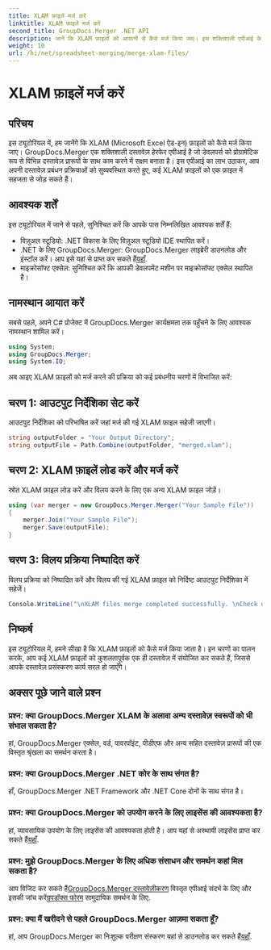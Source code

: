 ```yaml
---
title: XLAM फ़ाइलें मर्ज करें
linktitle: XLAM फ़ाइलें मर्ज करें
second_title: GroupDocs.Merger .NET API
description: जानें कि XLAM फ़ाइलों को आसानी से कैसे मर्ज किया जाए। इस शक्तिशाली एपीआई के साथ अपने दस्तावेज़ प्रबंधन कार्यों को सरल बनाएं।
weight: 10
url: /hi/net/spreadsheet-merging/merge-xlam-files/
---
```


# XLAM फ़ाइलें मर्ज करें

## परिचय

इस ट्यूटोरियल में, हम जानेंगे कि XLAM (Microsoft Excel ऐड-इन) फ़ाइलों को कैसे मर्ज किया जाए। GroupDocs.Merger एक शक्तिशाली दस्तावेज़ हेरफेर एपीआई है जो डेवलपर्स को प्रोग्रामेटिक रूप से विभिन्न दस्तावेज़ प्रारूपों के साथ काम करने में सक्षम बनाता है। इस एपीआई का लाभ उठाकर, आप अपनी दस्तावेज़ प्रबंधन प्रक्रियाओं को सुव्यवस्थित करते हुए, कई XLAM फ़ाइलों को एक फ़ाइल में सहजता से जोड़ सकते हैं।

## आवश्यक शर्तें

इस ट्यूटोरियल में जाने से पहले, सुनिश्चित करें कि आपके पास निम्नलिखित आवश्यक शर्तें हैं:

- विज़ुअल स्टूडियो: .NET विकास के लिए विज़ुअल स्टूडियो IDE स्थापित करें।
-  .NET के लिए GroupDocs.Merger: GroupDocs.Merger लाइब्रेरी डाउनलोड और इंस्टॉल करें। आप इसे यहां से प्राप्त कर सकते हैं[यहाँ](https://releases.groupdocs.com/merger/net/).
- माइक्रोसॉफ्ट एक्सेल: सुनिश्चित करें कि आपकी डेवलपमेंट मशीन पर माइक्रोसॉफ्ट एक्सेल स्थापित है।

## नामस्थान आयात करें

सबसे पहले, अपने C# प्रोजेक्ट में GroupDocs.Merger कार्यक्षमता तक पहुँचने के लिए आवश्यक नामस्थान शामिल करें।

```csharp
using System; 
using GroupDocs.Merger;
using System.IO;
```

अब आइए XLAM फ़ाइलों को मर्ज करने की प्रक्रिया को कई प्रबंधनीय चरणों में विभाजित करें:

## चरण 1: आउटपुट निर्देशिका सेट करें

आउटपुट निर्देशिका को परिभाषित करें जहां मर्ज की गई XLAM फ़ाइल सहेजी जाएगी।

```csharp
string outputFolder = "Your Output Directory";
string outputFile = Path.Combine(outputFolder, "merged.xlam");
```

## चरण 2: XLAM फ़ाइलें लोड करें और मर्ज करें

स्रोत XLAM फ़ाइल लोड करें और विलय करने के लिए एक अन्य XLAM फ़ाइल जोड़ें।

```csharp
using (var merger = new GroupDocs.Merger.Merger("Your Sample File"))
{
    merger.Join("Your Sample File");
    merger.Save(outputFile);
}
```

## चरण 3: विलय प्रक्रिया निष्पादित करें

विलय प्रक्रिया को निष्पादित करें और विलय की गई XLAM फ़ाइल को निर्दिष्ट आउटपुट निर्देशिका में सहेजें।

```csharp
Console.WriteLine("\nXLAM files merge completed successfully. \nCheck output in {0}", outputFolder);
```

## निष्कर्ष

इस ट्यूटोरियल में, हमने सीखा है कि XLAM फ़ाइलों को कैसे मर्ज किया जाता है। इन चरणों का पालन करके, आप कई XLAM फ़ाइलों को कुशलतापूर्वक एक ही दस्तावेज़ में संयोजित कर सकते हैं, जिससे आपके दस्तावेज़ प्रसंस्करण कार्य सरल हो जाएँगे।

## अक्सर पूछे जाने वाले प्रश्न

### प्रश्न: क्या GroupDocs.Merger XLAM के अलावा अन्य दस्तावेज़ स्वरूपों को भी संभाल सकता है?

हां, GroupDocs.Merger एक्सेल, वर्ड, पावरपॉइंट, पीडीएफ और अन्य सहित दस्तावेज़ प्रारूपों की एक विस्तृत श्रृंखला का समर्थन करता है।

### प्रश्न: क्या GroupDocs.Merger .NET कोर के साथ संगत है?

हाँ, GroupDocs.Merger .NET Framework और .NET Core दोनों के साथ संगत है।

### प्रश्न: क्या GroupDocs.Merger को उपयोग करने के लिए लाइसेंस की आवश्यकता है?

हां, व्यावसायिक उपयोग के लिए लाइसेंस की आवश्यकता होती है। आप यहां से अस्थायी लाइसेंस प्राप्त कर सकते हैं[यहाँ](https://purchase.groupdocs.com/temporary-license/).

### प्रश्न: मुझे GroupDocs.Merger के लिए अधिक संसाधन और समर्थन कहां मिल सकता है?

 आप विजिट कर सकते हैं[GroupDocs.Merger दस्तावेज़ीकरण](https://tutorials.groupdocs.com/merger/net/) विस्तृत एपीआई संदर्भ के लिए और इसकी जांच करें[ग्रुपडॉक्स फोरम](https://forum.groupdocs.com/c/merger/32) सामुदायिक समर्थन के लिए.

### प्रश्न: क्या मैं खरीदने से पहले GroupDocs.Merger आज़मा सकता हूँ?

 हां, आप GroupDocs.Merger का निःशुल्क परीक्षण संस्करण यहां से डाउनलोड कर सकते हैं[यहाँ](https://releases.groupdocs.com/).